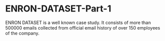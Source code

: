 # ENRON-DATASET-Part-1
ENRON DATASET is a well known case study. It consists of more than 500000 emails collected  from official email history of over 150 employees of the company. 
